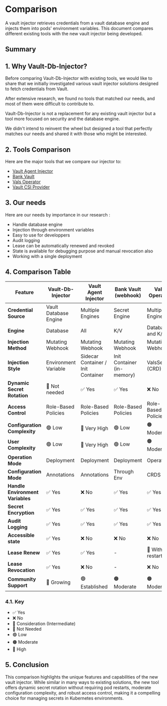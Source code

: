 # Comparison

A vault injector retrieves credentials from a vault database engine and injects them into pods' environment variables. This document compares different existing tools with the new vault injector being developed.

## Summary

##  1. <a name='WhyVault-Db-Injector'></a>Why Vault-Db-Injector?

Before comparing Vault-Db-Injector with existing tools, we would like to share that we initially investigated various vault injector solutions designed to fetch credentials from Vault.

After extensive research, we found no tools that matched our needs, and most of them were difficult to contribute to.

Vault-Db-Injector is not a replacement for any existing vault injector but a tool more focused on security and the database engine.

We didn't intend to reinvent the wheel but designed a tool that perfectly matches our needs and shared it with those who might be interested.

##  2. <a name='ToolsComparison'></a>Tools Comparison

Here are the major tools that we compare our injector to:

- [Vault Agent Injector](https://developer.hashicorp.com/vault/docs/platform/k8s/injector)
- [Bank Vault](https://github.com/bank-vaults/bank-vaults)
- [Vals Operator](https://github.com/digitalis-io/vals-operator)
- [Vault CSI Provider](https://developer.hashicorp.com/vault/docs/platform/k8s/csi)

##  3. <a name='Ourneeds'></a>Our needs

Here are our needs by importance in our research : 

- Handle database engine
- Injection through environment variables
- Easy to use for developpers
- Audit logging
- Lease can be automatically renewed and revoked
- State is available for debugging purpose and manual revocation also
- Working with a single deployment

##  4. <a name='ComparisonTable'></a>Comparison Table

| Feature                              | Vault-Db-Injector     | Vault Agent Injector                | Bank Vault (webhook)               | Vals Operator                   | Vault CSI Provider              |
|--------------------------------------|-----------------------|-------------------------------------|------------------------------------|---------------------------------|---------------------------------|
| **Credential Source**                | Vault Database Engine | Multiple Engines                    | Secret Engine                      | Multiple Engine                 | K/V                             |
| **Engine**                           | Database              | All                                 | K/V                                | Database and K/V                | K/V                             |
| **Injection Method**                 | Mutating Webhook      | Mutating Webhook                    | Mutating Webhook                   | Mutating Webhook                | CSI Driver Injection            |
| **Injection Style**                  | Environment Variable  | Sidecar Container / Init Container  | Init Container (in-memory)         | ValsSecret (CRD)                | CSI Volume                      |
| **Dynamic Secret Rotation**          | 🚫 Not needed         | ✅ Yes                              | ✅ Yes                             | ❌ No                           | ✅ Yes                          |
| **Access Control**                   | Role-Based Policies   | Role-Based Policies                 | Role-Based Policies                | Role-Based Policies             | Role-Based Policies             |
| **Configuration Complexity**         | 🟢 Low                | 🔴 Very High                        | 🟢 Low                             | 🟠 Moderate                     | 🟠 Moderate                     |
| **User Complexity**                  | 🟢 Low                | 🔴 Very High                        | 🟢 Low                             | 🟠 Moderate                     | 🟢 Low                          |
| **Operation Mode**                   | Deployment            | Deployment                          | Deployment                         | Operator                        | Operator                        |
| **Configuration Mode**               | Annotations           | Annotations                         | Through Env                        | CRDS                            | CRDS                            |
| **Handle Environment Variables**     | ✅ Yes                | ❌ No                               | ✅ Yes                             | ✅ Yes                          | ✅ Yes (secretRef)              |
| **Secret Encryption**                | ✅ Yes                | ✅ Yes                              | ✅ Yes                             | ✅ Yes                          | ✅ Yes                           |
| **Audit Logging**                    | ✅ Yes                | ✅ Yes                              | ✅ Yes                             | ✅ Yes                          | ✅ Yes                           |
| **Accessible state**                 | ✅ Yes                | ❌ No                               | ❌ No                              | ❌ No                           | ❌ No                            |
| **Lease Renew**                      | ✅ Yes                | ✅ Yes                              | -                                  | 🤔 With restarting              | -                                |
| **Lease Revocation**                 | ✅ Yes                | ❌ No                               | -                                  | ❌ No                           | -                                |
| **Community Support**                | 🌱 Growing            | 🟢 Established                      | 🟠 Moderate                        | 🟠 Moderate                     | 🟢 Established                   |

###  4.1. <a name='Key'></a>Key

- ✅ Yes
- ❌ No
- 🤔 Consideration (Intermediate)
- 🚫 Not Needed
- 🟢 Low
- 🟠 Moderate
- 🔴 High

##  5. <a name='Conclusion'></a>Conclusion

This comparison highlights the unique features and capabilities of the new vault injector. While similar in many ways to existing solutions, the new tool offers dynamic secret rotation without requiring pod restarts, moderate configuration complexity, and robust access control, making it a compelling choice for managing secrets in Kubernetes environments.
